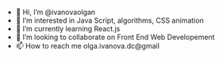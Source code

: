 - 👋 Hi, I’m @ivanovaolgan
- 👀 I’m interested in Java Script, algorithms, CSS animation
- 🌱 I’m currently learning React.js
- 💞️ I’m looking to collaborate on Front End Web Developement
- 📫 How to reach me olga.ivanova.dc@gmail

<!---
ivanovaolgan/ivanovaolgan is a ✨ special ✨ repository because its `README.md` (this file) appears on your GitHub profile.
You can click the Preview link to take a look at your changes.
--->
